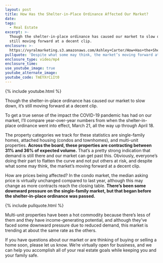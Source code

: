 ```yaml
---
layout: post
title: How Has the Shelter-in-Place Ordinance Affected Our Market?
date:
tags:
  - Real Estate
excerpt: >-
  Though the shelter-in-place ordinance has caused our market to slow down, it’s
  still moving forward at a decent clip.
enclosure: >-
  https://vyralmarketing.s3.amazonaws.com/Ashley+Carter/How+Has+the+Shelter-in-Place+Ordinance+Affected+Our+Market_.mp4
pullquote: 'Despite what some may think, the market’s moving forward at a decent clip.'
enclosure_type: video/mp4
enclosure_time:
use_youtube_image: true
youtube_alternate_image:
youtube_code: TmEYXrCiIt0
---
```


{% include youtube.html %}

Though the shelter-in-place ordinance has caused our market to slow down, it’s still moving forward at a decent clip.&nbsp;

To get a true sense of the impact the COVID-19 pandemic has had on our market, I’ll compare year-over-year numbers from when the shelter-in-place ordinance went into effect, March 21, all the way up through April 18.&nbsp;

The property categories we track for these statistics are single-family homes, attached housing (condos and townhomes), and multi-unit properties. **Across the board, these properties are contracting between 31% and 36% of expected volume.** That’s a pretty strong indication that demand is still there and our market can get past this. Obviously, everyone’s doing their part to flatten the curve and not put others at risk, and despite what some may think, the market’s moving forward at a decent clip.&nbsp;

How are prices being affected? In the condo market, the median asking price is virtually unchanged compared to last year, although this may change as more contracts reach the closing table. **There’s been some downward pressure on the single-family market, but that began before the shelter-in-place ordinance was passed.&nbsp;**

{% include pullquote.html %}

Multi-unit properties have been a hot commodity because there’s less of them and they have income-generating potential, and although they’ve faced some downward pressure due to reduced demand, this market is trending at about the same rate as the others.&nbsp;

If you have questions about our market or are thinking of buying or selling a home soon, please let us know. We’re virtually open for business, and we can help you accomplish all of your real estate goals while keeping you and your family safe.